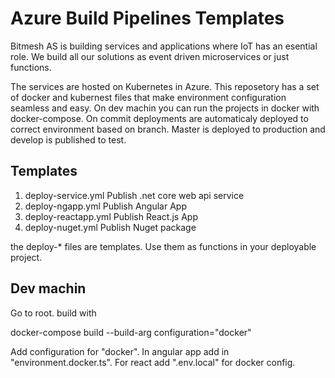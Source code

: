 # Azure Build Pipelines Templates
Bitmesh AS is building services and applications where IoT has an esential role.
We build all our solutions as event driven microservices or just functions.

The services are hosted on Kubernetes in Azure.
This reposetory has a set of docker and kubernest files that make environment configuration seamless and easy.
On dev machin you can run the projects in docker with docker-compose.
On commit deployments are automaticaly deployed to correct environment based on branch.
Master is deployed to production and develop is published to test.

## Templates

1. deploy-service.yml Publish .net core web api service
2. deploy-ngapp.yml Publish Angular App
3. deploy-reactapp.yml Publish React.js App
4. deploy-nuget.yml Publish Nuget package

the deploy-* files are templates.
Use them as functions in your deployable project.

## Dev machin

Go to root. build with

docker-compose build --build-arg configuration="docker"

Add configuration for "docker". In angular app add in "environment.docker.ts". For react add ".env.local" for docker config.



